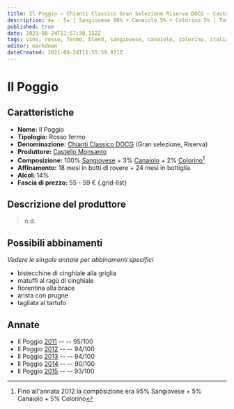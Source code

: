 ```yaml
---
title: Il Poggio – Chianti Classico Gran Selezione Riserva DOCG – Castello Monsanto 
description: 4★ - 5★ | Sangiovese 90% + Canaiolo 5% + Colorino 5% | Toscana (IT)
published: true
date: 2021-08-24T11:57:38.152Z
tags: vino, rosso, fermo, blend, sangiovese, canaiolo, colorino, italia, toscana, bistecchine di cinghiale alla griglia, matuffi al ragù di cinghiale, fiorentina alla brace, arista con prugne, tagliata al tartufo, 55 - 59 €, 5 stelle
editor: markdown
dateCreated: 2021-08-24T11:55:59.971Z
---
```


# Il Poggio

## Caratteristiche
- **Nome:** Il Poggio
- **Tipologia:** Rosso fermo
- **Denominazione:** [Chianti Classico DOCG](/denominazioni/Italia/Toscana/DOCG/Chianti-Classico) (Gran selezione, Riserva)
- **Produttore:** [Castello Monsanto](/produttori/Italia/Toscana/Castello-Monsanto) 
- **Composizione:** 100% [Sangiovese](/vitigni/Italia/bacca-nera/sangiovese) + 3% [Canaiolo](/vitigni/Italia/bacca-nera/canaiolo) + 2% [Colorino](/vitigni/Italia/bacca-nera/colorino)[^1] 
- **Affinamento:** 18 mesi in botti di rovere + 24 mesi in bottiglia
- **Alcol:** 14%
- **Fascia di prezzo:** 55 - 59 €
{.grid-list}

## Descrizione del produttore

> n.d.


## Possibili abbinamenti
*Vedere le singole annate per abbinamenti specifici*

- bistecchine di cinghiale alla griglia
- matuffi al ragù di cinghiale
- fiorentina alla brace 
- arista con prugne 
- tagliata al tartufo

## Annate
- Il Poggio [2011](vini/Italia/Toscana/Castello-Monsanto/Il-Poggio/2011) -- <span class="star-5"></span> -- 95/100
- Il Poggio [2012](vini/Italia/Toscana/Castello-Monsanto/Il-Poggio/2012) -- <span class="star-5"></span> -- 94/100
- Il Poggio [2013](vini/Italia/Toscana/Castello-Monsanto/Il-Poggio/2013) -- <span class="star-5"></span> -- 94/100
- Il Poggio [2014](vini/Italia/Toscana/Castello-Monsanto/Il-Poggio/2014) -- <span class="star-4"></span> -- 90/100
- Il Poggio [2015](vini/Italia/Toscana/Castello-Monsanto/Il-Poggio/2015) -- <span class="star-5"></span> -- 93/100

[^1]: Fino all'annata 2012 la composizione era 95% Sangiovese + 5% Canaiolo + 5% Colorino